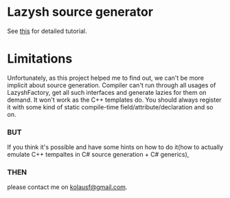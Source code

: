 # Lazysh source generator

See [this](Usage/Program.cs) for detailed tutorial.

# Limitations

Unfortunately, as this project helped me to find out, we can't be more implicit about source generation.
Compiler can't run through all usages of LazyshFactory<ISomeInterface>, get all such interfaces and generate lazies for them on demand.
It won't work as the C++ templates do. You should always register it with some kind of static compile-time field/attribute/declaration and so on.

### BUT

If you think it's possible and have some hints on how to do it(how to actually emulate C++ tempaltes in C# source generation + C# generics),

### THEN

please contact me on kolausf@gmail.com.
